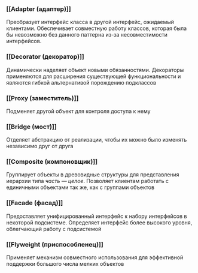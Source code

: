 ### [[Adapter (адаптер)]]
Преобразует интерфейс класса в другой интерфейс, ожидаемый клиентами. Обеспечивает совместную работу классов, которая была бы невозможно без данного паттерна из-за несовместимости интерфейсов.
### [[Decorator (декоратор)]]
Динамически наделяет объект новыми обязанностями. Декораторы применяются для расширения существующей функциональности и являются гибкой альтернативой порождению подклассов
### [[Proxy (заместитель)]]
Подменяет другой объект для контроля доступа к нему
### [[Bridge (мост)]]
Отделяет абстракцию от реализации, чтобы их можно было изменять независимо друг от друга
### [[Composite (компоновщик)]]
Группирует объекты в древовидные структуры для представления иерархии типа *часть — целое*. Позволяет клиентам работать с единичными объектами так же, как с группами объектов
### [[Facade (фасад)]]
Предоставляет унифицированный интерфейс к набору интерфейсов в некоторой подсистеме. Определяет интерфейс более высокого уровня, облегчающий работу с подсистемой
### [[Flyweight (приспособленец)]]
Применяет механизм совместного использования для эффективной поддержки большого числа мелких объектов
